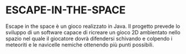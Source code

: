 # ESCAPE-IN-THE-SPACE
Escape in the space è un gioco realizzato in Java. Il progetto prevede lo sviluppo di un software capace di ricreare un gioco 2D ambientato nello spazio nel quale il giocatore dovrà difendersi schivando e colpendo i meteoriti e le navicelle nemiche ottenendo più punti possibili.
